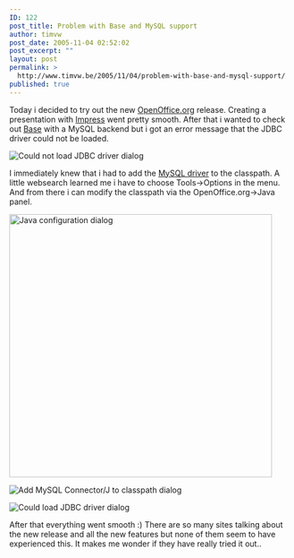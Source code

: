 ```yaml
---
ID: 122
post_title: Problem with Base and MySQL support
author: timvw
post_date: 2005-11-04 02:52:02
post_excerpt: ""
layout: post
permalink: >
  http://www.timvw.be/2005/11/04/problem-with-base-and-mysql-support/
published: true
---
```

<p>
Today i decided to try out the new <a href="http://www.openoffice.org/">OpenOffice.org</a>  release. Creating a presentation with <a href="http://www.openoffice.org/product/impress.html">Impress</a> went pretty smooth. After that i wanted to check out <a href="http://www.openoffice.org/product/base.html">Base</a> with a MySQL backend but i got an error message that the JDBC driver could not be loaded.
</p>

<p>
<img src="http://www.timvw.be/wp-content/images/ooo2mysqlfail.jpg" alt="Could not load JDBC driver dialog" />
</p>

<p>I immediately knew that i had to add the <a href="http://www.mysql.com/products/connector/j/">MySQL driver</a> to the classpath. A little websearch learned me i have to choose Tools->Options in the menu. And from there i can modify the classpath via the OpenOffice.org->Java panel.</p>

<p>
<img src="http://www.timvw.be/wp-content/images/ooo2mysqljava.jpg" alt="Java configuration dialog" width="470" />
</p>

<p>
<img src="http://www.timvw.be/wp-content/images/ooo2mysqladd.jpg" alt="Add MySQL Connector/J to classpath dialog" />
</p>

<p>
<img src="http://www.timvw.be/wp-content/images/ooo2mysqlsuccess.jpg" alt="Could load JDBC driver dialog" />
</p>


<p>
After that everything went smooth :) There are so many sites talking about the new release and all the new features but none of them seem to have experienced this. It makes me wonder if they have really tried it out..
</p>